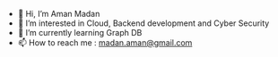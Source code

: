 - 👋 Hi, I’m Aman Madan
- 👀 I’m interested in Cloud, Backend development and Cyber Security
- 🌱 I’m currently learning Graph DB
- 📫 How to reach me : madan.aman@gmail.com

<!---
madanaman/madanaman is a ✨ special ✨ repository because its `README.md` (this file) appears on your GitHub profile.
You can click the Preview link to take a look at your changes.
--->
